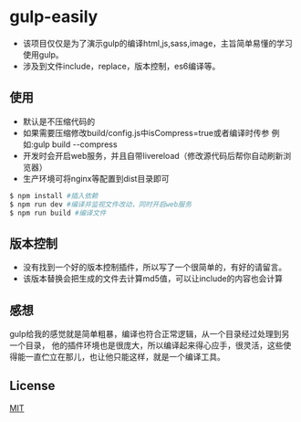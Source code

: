 # gulp-easily
* 该项目仅仅是为了演示gulp的编译html,js,sass,image，主旨简单易懂的学习使用gulp。
* 涉及到文件include，replace，版本控制，es6编译等。

## 使用
* 默认是不压缩代码的
* 如果需要压缩修改build/config.js中isCompress=true或者编译时传参 例如:gulp build --compress
* 开发时会开启web服务，并且自带livereload（修改源代码后帮你自动刷新浏览器）
* 生产环境可将nginx等配置到dist目录即可

``` bash
$ npm install #插入依赖
$ npm run dev #编译并监视文件改动，同时开启web服务
$ npm run build #编译文件
```

## 版本控制
* 没有找到一个好的版本控制插件，所以写了一个很简单的，有好的请留言。
* 该版本替换会把生成的文件去计算md5值，可以让include的内容也会计算

## 感想
gulp给我的感觉就是简单粗暴，编译也符合正常逻辑，从一个目录经过处理到另一个目录，
他的插件环境也是很庞大，所以编译起来得心应手，很灵活，这些使得能一直伫立在那儿，也让他只能这样，就是一个编译工具。

## License
[MIT](http://opensource.org/licenses/MIT)
